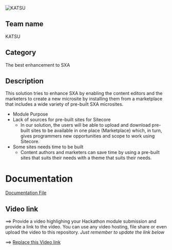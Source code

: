 ![KATSU](https://media1.tenor.com/images/c862016315823b07947d097f99078b54/tenor.gif?itemid=15849113)
## Team name
KATSU

## Category
The best enhancement to SXA

## Description
This solution tries to enhance SXA by enabling the content editors and the marketers to create a new microsite by installing them from a marketplace that includes a wide variety of pre-built SXA microsites.

  - Module Purpose
  - Lack of sources for pre-built sites for Sitecore
    - In our solution, the users will be able to upload and download pre-built sites to be available in one place (Marketplace) which, in turn, gives programmers new opportunities and scope to work using Sitecore.
   - Some sites needs time to be built
	   - Content authors and marketers can save time by using a pre-built sites that suits their needs with a theme that suits their needs.
# Documentation
 [Documentation File](/docs/readme.md) 

## Video link
⟹ Provide a video highlighing your Hackathon module submission and provide a link to the video. You can use any video hosting, file share or even upload the video to this repository. _Just remember to update the link below_

⟹ [Replace this Video link](#video-link)
